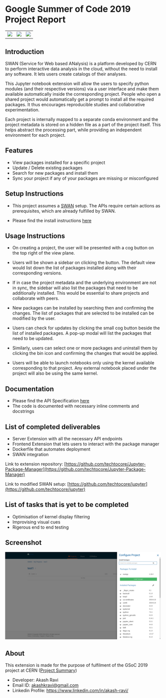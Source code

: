 # Google Summer of Code 2019 Project Report

<table>
<tr>

<td><a href="https://summerofcode.withgoogle.com/projects/4999527885438976"><img src="https://user-images.githubusercontent.com/6822941/29750351-e95e7b1c-8b5b-11e7-9f6b-b25b69f7353a.png" height="100"/></td>

<td><a href="http://hepsoftwarefoundation.org/"><img src="https://user-images.githubusercontent.com/6822941/29750350-e956b512-8b5b-11e7-9e34-4e3a5be9d37f.png" height="100"/></td>

<td><a href="https://swan.web.cern.ch/"><img src="https://swan.web.cern.ch/sites/swan.web.cern.ch/files/logo_swan_noletters_thumbnail.png" height="100"/></td>

</tr>
</table>

## Introduction

SWAN (Service for Web based ANalysis) is a platform developed by CERN to perform interactive data analysis in the cloud, without the need to install any software. It lets users create catalogs of their analyses. 

This Jupyter notebook extension will allow the users to specify python modules (and their respective versions) via a user interface and make them available automatically inside the corresponding project. People who open a shared project would automatically get a prompt to install all the required packages. It thus encourages reproducible studies and collaborative experimentation.

Each project is internally mapped to a separate conda environment and the project metadata is stored on a hidden file as a part of the project itself. This helps abstract the processing part, while providing an independent environment for each project. 


## Features

- View packages installed for a specific project
- Update / Delete existing packages
- Search for new packages and install them
- Sync your project if any of your packages are missing or misconfigured


## Setup Instructions

- This project assumes a [SWAN](https://gitlab.cern.ch/swan) setup. The APIs require certain actions as prerequisites, which are already fulfilled by SWAN. 

- Please find the install instructions [here](https://github.com/techtocore/Jupyter-Package-Manager/extension/install.md)


## Usage Instructions

- On creating a project, the user will be presented with a cog button on the top right of the view plane.

- Users will be shown a sidebar on clicking the button. The default view would list down the list of packages installed along with their corresponding versions. 

- If in case the project metadata and the underlying environment are not in sync, the sidebar will also list the packages that need to be additionally installed. This would be essential to share projects and collaborate with peers.

- New packages can be installed by searching then and confirming the changes. The list of packages that are selected to be installed can be modified by the user.

- Users can check for updates by clicking the small cog button beside the list of installed packages. A pop-up modal will list the packages that need to be updated.

- Similarly, users can select one or more packages and uninstall them by clicking the bin icon and confirming the changes that would be applied.

- Users will be able to launch notebooks only using the kernel available corresponding to that project. Any external notebook placed under the project will also be using the same kernel.


## Documentation

- Please find the API Specification [here](https://github.com/techtocore/Jupyter-Package-Manager/docs/API_docs.md)
- The code is documented with necessary inline comments and docstrings


## List of completed deliverables

- Server Extension with all the necessary API endpoints
- Frontend Extension that lets users to interact with the package manager
- Dockerfile that automates deployment
- SWAN integration

Link to extension repository: [https://github.com/techtocore/Jupyter-Package-Manager](https://github.com/techtocore/Jupyter-Package-Manager)

Link to modified SWAN setup: [https://github.com/techtocore/jupyter](https://github.com/techtocore/jupyter)


## List of tasks that is yet to be completed

- Optimisation of kernel display filtering
- Improvising visual cues
- Rigerous end to end testing


## Screenshot

![Alt text](https://github.com/techtocore/Jupyter-Package-Manager/raw/swan-integration/docs/ui.png "Package Management UI")


## About

This extension is made for the purpose of fulfilment of the GSoC 2019 project at CERN ([Project Summary](https://summerofcode.withgoogle.com/projects/4999527885438976))

- Developer: Akash Ravi
- Email ID: akashkravi@gmail.com
- Linkedin Profile: https://www.linkedin.com/in/akash-ravi/
